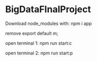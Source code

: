 # BigDataFInalProject
Download node_modules with: npm i app

remove export default m;

open terminal 1: npm run start:c

open terminal 2: npm run start:p
